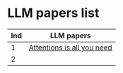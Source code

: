 # LLM papers list


| Ind | LLM papers                                                         |
| :---- | -------------------------------------------------------------------- |
| 1   | [Attentions is all you need](https://arxiv.org/pdf/1706.03762.pdf) |
| 2   |                                                                    |
